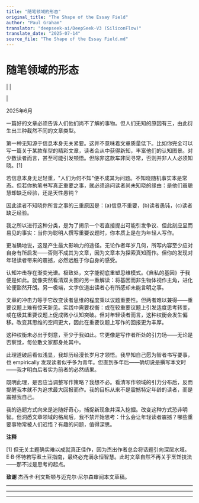 ```yaml
---
title: "随笔领域的形态"
original_title: "The Shape of the Essay Field"
author: "Paul Graham"
translator: "deepseek-ai/DeepSeek-V3 (SiliconFlow)"
translate_date: "2025-07-14"
source_file: "The Shape of the Essay Field.md"
---
```


# 随笔领域的形态

| | [](index.html)  
  
|   
  
2025年6月  
  
一篇好的文章必须告诉人们他们尚不了解的事物。但人们无知的原因有三，由此衍生出三种截然不同的文章类型。  
  
第一种无知源于信息本身无关紧要。这并不意味着文章质量低下。比如你完全可以写一篇关于某款车型的精彩文章，读者会从中获得新知，丰富他们的认知图景。对少数读者而言，甚至可能引发顿悟。但除非这款车非同寻常，否则并非人人必须知晓。[1]  
  
若信息本身无足轻重，"人们为何不知"便不成其为问题。不知晓随机事实本是常态。但若你执笔书写真正重要之事，就必须追问读者尚未知晓的缘由：是他们虽聪慧却缺乏经验，还是天性愚钝？  
  
因此读者不知晓你所言之事的三重原因是：(a)信息不重要，(b)读者愚钝，(c)读者缺乏经验。  
  
我之所以进行这种分类，是为了揭示一个若直接提出可能引发争议、但此刻应显而易见的事实：当你为聪明人撰写重要议题时，你本质上是在为年轻人写作。  
  
更准确地说，这是产生最大影响力的途径。无论作者年岁几何，所写内容至少应对自身有所启发——否则不成其为文章，因为文章本为探索真知而作。但你的发现对年轻读者带来的震撼，必然远胜于你自身的感受。  
  
认知冲击存在渐变光谱。极致处，文字能彻底重塑思维模式。《自私的基因》于我便是如此。就像突然看清双关图的另一重解读：将基因而非生物体视作主角，进化论便豁然开朗。另一极端，文字仅道出读者心有所感却未能言明之事。  
  
文章的冲击力等于它改变读者思维的程度乘以议题重要性。但两者难以兼得——重要议题上难有惊天新见。实践中需要权衡：或在较重要议题上引发适度思考转变，或在极其重要议题上促成微小认知突破。但对年轻读者而言，这种权衡会发生偏移。改变其思维的空间更大，因此在重要议题上写作的回报更为丰厚。  
  
这种权衡未必出于刻意，至少于我如此。它更像是写作者所处的引力场——无论是否察觉，每位散文家都身处其中。  
  
此理道破后看似浅显，我却历经漫长岁月才领悟。我早知自己愿为智者书写要事，也 empirically 发现读者似乎多为青年。但直到多年后——确切说是撰写本文时——我才明白后者实为前者的必然结果。  
  
既明此理，是否应当调整写作策略？我想不必。看清写作领域的引力分布后，反而提醒我本就不为追求最大回报而作。我的目标从来不是震撼特定年龄的读者，而是震撼我自己。  
  
我的选题方式向来是追随好奇心，捕捉新现象并深入挖掘。改变这种方式恐非明智。但洞悉文章领域的格局后，我不禁开始思考：什么会让年轻读者震撼？哪些重要事物常被人们迟悟？有趣的问题，值得深思。  
  
  
  
  
  
  
  
**注释**  
  
[1] 但无关主题确实难以成就真正佳作，因为杰出作者总会将话题引向深层水域。E·B·怀特若写煮土豆指南，最终必充满永恒智慧。此时文章自然不再关乎烹饪技法——那不过是思考的起点。  
  
  
  
**致谢** 杰西卡·利文斯顿与迈克尔·尼尔森审阅本文草稿。  
  
  
---

***  
  
---